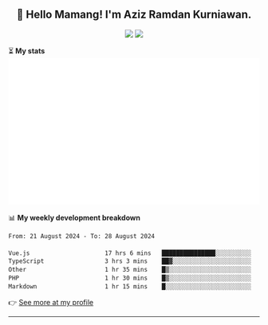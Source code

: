 <h2 align="center">👋 Hello Mamang! I'm Aziz Ramdan Kurniawan.</h2>  
<p align="center">
  <img src="https://komarev.com/ghpvc/?username=azizramdan">
  <img src="https://wakatime.com/badge/user/90056fa0-4c31-4eca-954e-2a3ac05896f9.svg">
</p>
    
⏳ **My stats**  
![](https://raw.githubusercontent.com/azizramdan/github-stats/master/generated/overview.svg#gh-dark-mode-only)

📊 **My weekly development breakdown**
<!--START_SECTION:waka-->

```txt
From: 21 August 2024 - To: 28 August 2024

Vue.js                     17 hrs 6 mins   ███████████████░░░░░░░░░░   60.47 %
TypeScript                 3 hrs 3 mins    ██▓░░░░░░░░░░░░░░░░░░░░░░   10.78 %
Other                      1 hr 35 mins    █▒░░░░░░░░░░░░░░░░░░░░░░░   05.63 %
PHP                        1 hr 30 mins    █▒░░░░░░░░░░░░░░░░░░░░░░░   05.33 %
Markdown                   1 hr 15 mins    █░░░░░░░░░░░░░░░░░░░░░░░░   04.46 %
```

<!--END_SECTION:waka-->
👉 [See more at my profile](https://wakatime.com/@azizramdan)
***
